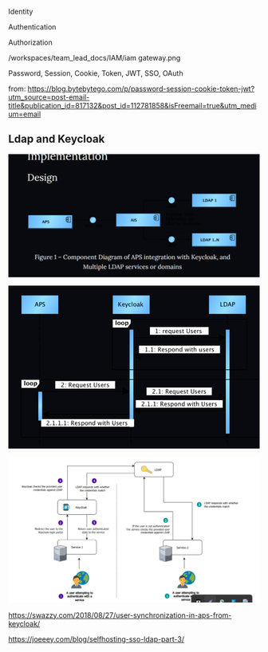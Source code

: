 Identity 

Authentication

Authorization

/workspaces/team_lead_docs/IAM/iam gateway.png

Password, Session, Cookie, Token, JWT, SSO, OAuth 

from: https://blog.bytebytego.com/p/password-session-cookie-token-jwt?utm_source=post-email-title&publication_id=817132&post_id=112781858&isFreemail=true&utm_medium=email


## Ldap  and  Keycloak 

![Alt text](image.png)

![Alt text](image-1.png)

![Alt text](image-2.png)

https://swazzy.com/2018/08/27/user-synchronization-in-aps-from-keycloak/

https://joeeey.com/blog/selfhosting-sso-ldap-part-3/
